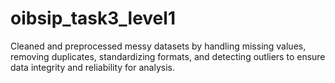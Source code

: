 # oibsip_task3_level1
Cleaned and preprocessed messy datasets by handling missing values, removing duplicates, standardizing formats, and detecting outliers to ensure data integrity and reliability for analysis.
